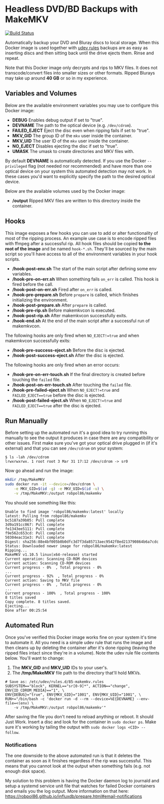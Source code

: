 # Headless DVD/BD Backups with MakeMKV

[circleci]: https://img.shields.io/circleci/project/github/Robpol86/makemkv/master.svg?style=flat-square&label=CircleCI "Build Status"
[![Build Status][circleci]](https://circleci.com/gh/Robpol86/makemkv)

Automatically backup your DVD and Bluray discs to local storage. When this Docker image is used together with
[udev rules](http://www.reactivated.net/writing_udev_rules.html) backups are as easy as inserting discs and then sitting
back until the drive ejects them. Rinse and repeat.

Note that this Docker image only decrypts and rips to MKV files. It does not transcode/convert files into smaller sizes
or other formats. Ripped Blurays may take up around **40 GB** or so in my experience.

## Variables and Volumes

Below are the available environment variables you may use to configure this Docker image:

* **DEBUG** Enables debug output if set to "true".
* **DEVNAME** The path to the optical device (e.g. `/dev/cdrom`).
* **FAILED_EJECT** Eject the disc even when ripping fails if set to "true".
* **MKV_GID** The group ID of the `mkv` user inside the container.
* **MKV_UID** The user ID of the `mkv` user inside the container.
* **NO_EJECT** Disables ejecting the disc if set to "true".
* **UMASK** The umask to create directories and MKV files with.

By default **DEVNAME** is automatically detected. If you use the Docker `--privileged` flag (not needed nor recommended)
and have more than one optical device on your system this automated detection may not work. In these cases you'd want to
explicitly specify the path to the desired optical device.

Below are the available volumes used by the Docker image:

* **/output** Ripped MKV files are written to this directory inside the container.

## Hooks

This image exposes a few hooks you can use to add or alter functionality of most of the ripping process. An example use
case is to encode ripped files with ffmpeg after a successful rip. All hook files should be copied **to the root of the
image** and be named `hook-*.sh`. They'll be sourced by the main script so you'll have access to all of the environment
variables in your hook scripts.

* **/hook-post-env.sh** The start of the main script after defining some env variables.
* **/hook-pre-on-err.sh** When something fails `on_err` is called. This hook is fired before the call.
* **/hook-post-on-err.sh** Fired after `on_err` is called.
* **/hook-pre-prepare.sh** Before `prepare` is called, which finishes initializing the environment.
* **/hook-post-prepare.sh** After `prepare` is called.
* **/hook-pre-rip.sh** Before makemkvcon is executed.
* **/hook-post-rip.sh** After makemkvcon successfully exits.
* **/hook-end.sh** At the end of the main script after a successful run of makemkvcon.

The following hooks are only fired when `NO_EJECT!=true` and when makemkvcon successfully exits:

* **/hook-pre-success-eject.sh** Before the disc is ejected.
* **/hook-post-success-eject.sh** After the disc is ejected.

The following hooks are only fired when an error occurs:

* **/hook-pre-on-err-touch.sh** If the final directory is created before touching the `failed` file.
* **/hook-post-on-err-touch.sh** After touching the `failed` file.
* **/hook-pre-failed-eject.sh** When `NO_EJECT!=true` and `FAILED_EJECT==true` before the disc is ejected.
* **/hook-post-failed-eject.sh** When `NO_EJECT!=true` and `FAILED_EJECT==true` after the disc is ejected.

## Run Manually

Before setting up the automated run it's a good idea to try running this manually to see the output it produces in case
there are any compatibility or other issues. First make sure you've got your optical drive plugged in (if it's external)
and that you can see `/dev/cdrom` on your system:

```
$ ls -lah /dev/cdrom
lrwxrwxrwx. 1 root root 3 Mar 31 17:12 /dev/cdrom -> sr0
```

Now go ahead and run the image:

```bash
mkdir /tmp/MakeMKV
sudo docker run -it --device=/dev/cdrom \
    -e MKV_GID=$(id -g) -e MKV_UID=$(id -u) \
    -v /tmp/MakeMKV:/output robpol86/makemkv
```

You should see something like this:

```
Unable to find image 'robpol86/makemkv:latest' locally
latest: Pulling from robpol86/makemkv
bc5187a39b05: Pull complete
3d9a191cc067: Pull complete
fe1343ee5111: Pull complete
f9e562c653cd: Pull complete
50304eac31e3: Pull complete
Digest: sha256:88e4bf005b0b0dfc3d7f3da85713aec9542f8ed213790864b6a7cdc
Status: Downloaded newer image for robpol86/makemkv:latest
Ripping...
MakeMKV v1.10.5 linux(x64-release) started
Current operation: Scanning CD-ROM devices
Current action: Scanning CD-ROM devices
Current progress - 0%  , Total progress - 0%
...
Current progress - 92%  , Total progress - 0%
Current action: Saving to MKV file
Current progress - 0%  , Total progress - 0%
...
Current progress - 100%  , Total progress - 100%
8 titles saved
Copy complete. 8 titles saved.
Ejecting...
Done after 00:25:54
```

## Automated Run

Once you've verified this Docker image works fine on your system it's time to automate it. All you need is a simple udev
rule that runs the image and then cleans up by deleting the container after it's done ripping (leaving the ripped files
intact since they're in a volume). Note the udev rule file contents below. You'll want to change:

1. The **MKV_GID** and **MKV_UID** IDs to your user's.
2. The **/tmp/MakeMKV** file path to the directory that'll hold MKVs.

```
# Save as: /etc/udev/rules.d/85-makemkv.rules
SUBSYSTEM=="block", KERNEL=="sr[0-9]*", ACTION=="change", ENV{ID_CDROM_MEDIA}=="1", \
ENV{DEBUG}="true", ENV{MKV_GID}="1001", ENV{MKV_UID}="1001", \
RUN+="/bin/bash -c 'docker run -d --rm --device=%E{DEVNAME} --env-file=<(env) \
    -v /tmp/MakeMKV:/output robpol86/makemkv'"
```

After saving the file you don't need to reload anything or reboot. It should Just Work. Insert a disc and look for the
container in `sudo docker ps`. Make sure it's working by tailing the output with `sudo docker logs <CID> --follow`.

### Notifications

The one downside to the above automated run is that it deletes the container as soon as it finishes regardless if the
rip was successful. This means that you cannot look at the output when something fails (e.g. not enough disk space).

My solution to this problem is having the Docker daemon log to journald and setup a systemd service unit file that
watches for failed Docker containers and emails you the log output. More information on that here:
https://robpol86.github.io/influxdb/prepare.html#email-notifications
